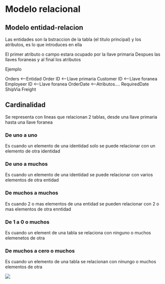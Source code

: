 # Modelo relacional

## Modelo entidad-relacion

Las entidades son la bstraccion de la tabla (el titulo principal)
y los atributos, es lo que introduces en ella

El primer atributo o campo estara ocupado por la llave primaria
Despues las llaves foraneas y al final los atributos

Ejemplo

Orders        <--Entidad
Order ID      <--Llave primaria
Customer ID   <--Llave foranea
Employeer ID  <--Llave foranea
OrderDate      <--Atributos....
RequiredDate
ShipVia
Freight

## Cardinalidad
Se representa con lineas que relacionan 2 tablas, desde una llave primaria hasta una llave foranea

### De uno a uno
Es cuando un elemento de una identidad solo se puede relacionar con un elemento de otra identidad

### De uno a muchos
Es cuando un elemento de una identidad se puede relacionar con varios elementos de otra entidad

### De muchos a muchos
Es cuando 2 o mas elementos de una entidad se pueden relacionar con 2 o mas elementos de otra enntidad

### De 1 a 0 o muchos
Es cuando un element de una tabla se relaciona con ninguno o muchos elemenetos de otra

### De muchos a cero o muchos
Es cuando un elemento de una tabla se relacionan con ninungo o muchos elementos de otra

![](https://informaticosinlimites.com/wp-content/uploads/2022/06/24.svg)
